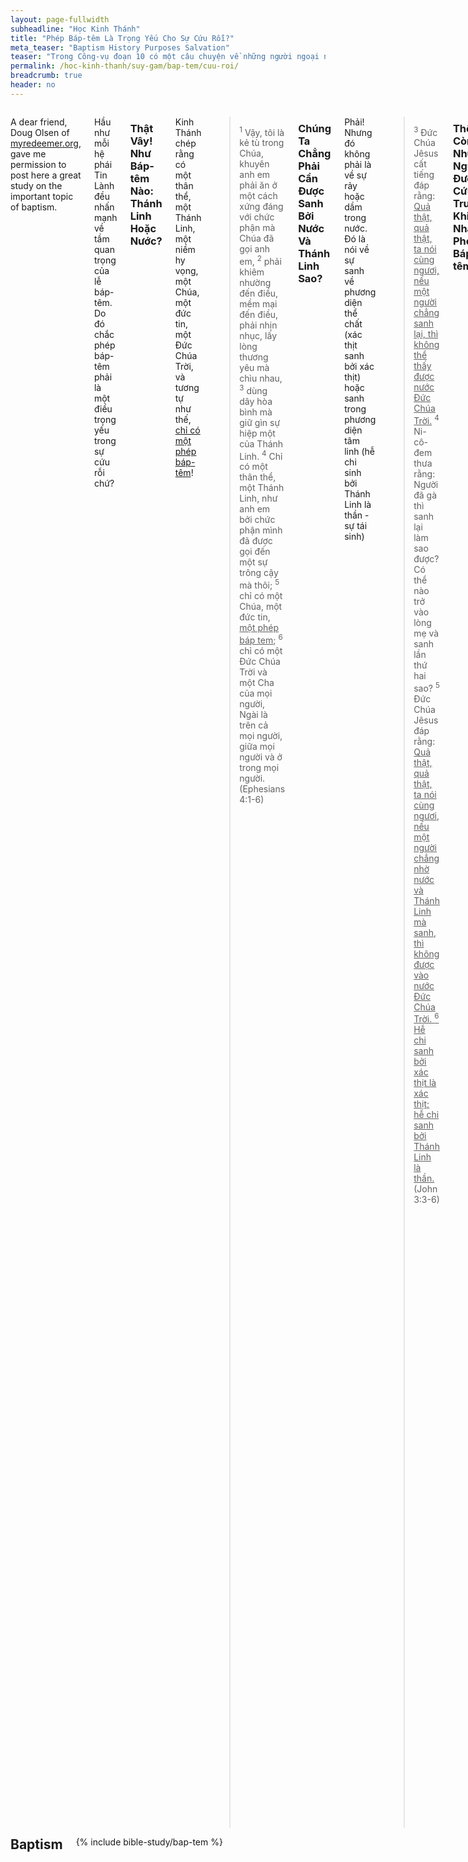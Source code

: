 ```yaml
---
layout: page-fullwidth
subheadline: "Học Kinh Thánh"
title: "Phép Báp-têm Là Trọng Yếu Cho Sự Cứu Rỗi?"
meta_teaser: "Baptism History Purposes Salvation"
teaser: "Trong Công-vụ đoạn 10 có một câu chuyện về những người ngoại nghe được sứ điệp cứu rỗi của Chúa trong ngôn ngữ của dân tộc họ khi Phi-e-rơ đang rao giảng. Kinh thánh chép rằng họ đã được ban cho Thánh Linh (ấn chứng của sự sống đời đời) và sau đó chọn để nhận phép báp-têm bằng nước. Đó là ước nguyện của riêng họ đê được sự tẩy rửa như một nghi thức mà người Do-thái vẫn thường làm. Do đó rõ ràng là vì họ đã được nhận lãnh Thánh Linh trước, phép báp-têm bằng nước không thể là điều kiện của sự cứu rỗi."
permalink: /hoc-kinh-thanh/suy-gam/bap-tem/cuu-roi/
breadcrumb: true
header: no
---
```

<!--more-->
<div class="row">
<div class="medium-8 columns" markdown="1">

<p class="blockquote">A dear friend, Doug Olsen of <a href="http://myredeemer.org">myredeemer.org</a>, gave me permission to post here a great study on the important topic of baptism.</p>

Hầu như mỗi hệ phái Tin Lành đều nhấn mạnh về tầm quan trọng của lễ báp-têm. Do đó chắc phép báp-têm phải là một điều trọng yếu trong sự cứu rỗi chứ?

### Thật Vây! Như Báp-têm Nào: Thánh Linh Hoặc Nước?

Kinh Thánh chép rằng có một thân thể, một Thánh Linh, một niềm hy vọng, một Chúa, một đức tin, một Đức Chúa Trời, và tương tự như thế, <u>chỉ có một phép báp-têm</u>!

> <sup>1</sup> Vậy, tôi là kẻ tù trong Chúa, khuyên anh em phải ăn ở một cách xứng đáng với chức phận mà Chúa đã gọi anh em, <sup>2</sup> phải khiêm nhường đến điều, mềm mại đến điều, phải nhịn nhục, lấy lòng thương yêu mà chìu nhau, <sup>3</sup> dùng dây hòa bình mà giữ gìn sự hiệp một của Thánh Linh. <sup>4</sup> Chỉ có một thân thể, một Thánh Linh, như anh em bởi chức phận mình đã được gọi đến một sự trông cậy mà thôi; <sup>5</sup> chỉ có một Chúa, một đức tin, <u>một phép báp tem</u>; <sup>6</sup> chỉ có một Ðức Chúa Trời và một Cha của mọi người, Ngài là trên cả mọi người, giữa mọi người và ở trong mọi người. (Ephesians 4:1-6)

### Chúng Ta Chẳng Phải Cần Được Sanh Bởi Nước Và Thánh Linh Sao?

Phải! Nhưng đó không phải là về sự rảy hoặc dầm trong nước. Đó là nói về sự sanh về phương diện thể chất (xác thịt sanh bởi xác thịt) hoặc sanh trong phương diện tâm linh (hễ chi sinh bởi Thánh Linh là thần -sự tái sinh)

> <sup>3</sup> Ðức Chúa Jêsus cất tiếng đáp rằng: <u>Quả thật, quả thật, ta nói cùng ngươi, nếu một người chẳng sanh lại, thì không thể thấy được nước Ðức Chúa Trời.</u> <sup>4</sup> Ni-cô-đem thưa rằng: Người đã gà thì sanh lại làm sao được? Có thể nào trở vào lòng mẹ và sanh lần thứ hai sao? <sup>5</sup> Ðức Chúa Jêsus đáp rằng: <u>Quả thật, quả thật, ta nói cùng ngươi, nếu một người chẳng nhờ nước và Thánh Linh mà sanh, thì không được vào nước Ðức Chúa Trời. <sup>6</sup> Hễ chi sanh bởi xác thịt là xác thịt; hễ chi sanh bởi Thánh Linh là thần.</u> (John 3:3-6)

### Thế Còn Những Người Được Cứu Trước Khi Nhận Phép Báp-têm?

Có nhiều người ngoại được nhận Thánh Linh và được nhìn nhận là được sự cứu rỗi -rồi sau đó họ nhận phép báp-têm sau khi được cứu!

> <sup>43</sup> hết thảy các đấng tiên tri đều làm chứng nầy về Ngài rằng <u>hễ ai tin Ngài thì được sự tha tội vì danh Ngài. <sup>44</sup> Khi Phi -e-rơ đương nói, thì Ðức Thánh Linh giáng trên mọi người nghe đạo.</u> <sup>45</sup> Các tín đồ đã chịu phép cắt bì, là người kẻ đồng đến với Phi -e-rơ, đều lấy làm lạ, vì thấy sự ban cho Ðức Thánh Linh cũng đổ ra trên người ngoại nữa. <sup>46</sup> Vì các tín đồ nghe họ nói tiếng ngoại quốc và khen ngợi Ðức Chúa Trời. <sup>47</sup> <u>Bấy giờ Phi -e-rơ lại cất tiếng nói rằng: Người ta có thể từ chối nước về phép báp-tem cho những kẻ đã nhận lấy Ðức Thánh Linh cũng như chúng ta chăng?</u> <sup>48</sup> Người lại truyền làm phép báp-tem cho họ nhơn danh Ðức Chúa Jêsus Christ. Họ bèn nài người ở lại với mình một vài ngày. (Acts 10:43-48)

### Phép Báp-têm Bày Tỏ Danh Tính Mới Của Chúng Ta

Điều gì xảy ra cho tấm vải trắng dầm trong thuốc nhuộm tím? Nó được rút lên khỏi thuốc nhuộm với một danh tính mới: Vải Tím! Tầm vải trắng cũ không còn nữa.

> <u>Vậy, nếu ai ở trong Ðấng Christ, thì nấy là người dựng nên mới; những sự cũ đã qua đi, nầy mọi sự đều trở nên mới.</u> (2 Corinthians 5:17)
<br /><br />
<sup>13</sup> Ngài <u>đã giải thoát chúng ta khỏi quyền của sự tối tăm, làm cho chúng ta dời qua nước của Con rất yêu dấu Ngài,</u> <sup>14</sup> trong Con đó chúng ta có sự cứu chuộc, là sự tha tội. (Colossians 1:13-14)

Chúng ta được báp-têm vào trong một thân thể. Không còn phân biệt người Do-thái hoặc người ngoại -chỉ một Thân Thể mà Chúa Giê-su là Đầu!

> <sup>12</sup> Vả, như thân là một, mà có nhiều chi thể, và như các chi thể của thân dầu có nhiều, cũng chỉ hiệp thành một thân mà thôi, Ðấng Christ khác nào như vậy. <sup>13</sup> Vì chưng chúng ta hoặc người Giu-đa, hoặc người Gờ-réc, hoặc tôi mọi, hoặc tự chủ, <u>đều đã chịu phép báp-tem chung một Thánh Linh để hiệp làm một thân</u>; và chúng tôi đều đã chịu uống chung một Thánh Linh nữa. (1 Corinthians 12:12-13)

### Thế Còn Đoạn Kinh Thánh Nói Chúng Ta Được Cứu Bởi Nước?

Có một đoạn trong Phi-e-rơ thứ nhất về báp-têm băng nước. Nhưng đoạn này nói rằng báp-têm bằng nước chỉ là để rửa sạch lương tâm khỏi mặc cảm tội lỗi. Nó cho chúng ta cơ hội đánh dấu một thời điểm mà chúng ta nhận một danh tính mới và rồi an nghỉ trong sự cứu rỗi -không còn nghi vấn nữa. Đó là một biến cố để biểu tượng cho một phép báp-têm thật đem đến sự cứu rỗi. Đựoc báp-têm bằng Thánh Linh chính là báp-têm thật!

> <u><sup>18</sup> Vả, Ðấng Christ cũng vì tội lỗi chịu chết một lần, là Ðấng công bình thay cho kẻ không công bình, để dẫn chúng ta đến cùng Ðức Chúa Trời</u>; về phần xác thịt thì Ngài đã chịu chết, nhưng về phần linh hồn thì được sống. <sup>19</sup> Ấy bởi đồng một linh hồn đó, Ngài đi giảng cho các linh hồn bị tù, <sup>20</sup> tức là kẻ bội nghịch thuở trước, về thời kỳ Nô-ê, khi Ðức Chúa Trời nhịn nhục chờ đợi, chiếc tàu đóng nên, trong đó có ít người được cứu bởi nước, là chỉ có tám người. <sup>21</sup> Phép báp-tem bây giờ bèn là ảnh tượng của sự ấy để cứu anh em, <u>phép ấy chẳng phải sự làm sạch ô uế của thân thể, nhưng một sự liên lạc lương tâm tốt với Ðức Chúa Trời, bởi sự sống lại của Ðức Chúa Jêsus Christ</u>, <sup>22</sup> là Ðấng đã được lên trời, nay ngự bên hữu Ðức Chúa Trời, các thiên sứ, các vương hầu, các quyền thế thảy đều phục Ngài. (1 Peter 3:18-22)

Chỉ có một báp-têm ban sự cứu rỗi -và đó là báp-têm bởi Thánh Linh!

<a href="{{ site.baseurl }}/hoc-kinh-thanh/suy-gam/bap-tem/trong-danh/">Bài kế: Trong Danh Ai?</a>

{% include bible-study/bible-study-footer %}
</div><!-- /.medium-8.columns -->
<div class="bible-index medium-4 columns">
<h2 style="margin: 0px">Baptism</h2>
        {% include bible-study/bap-tem %}
</div><!-- /.medium-4.columns -->
</div><!-- /.row -->
